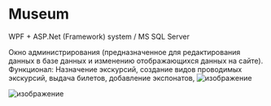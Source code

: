 # Museum
WPF + ASP.Net (Framework) system / MS SQL Server

Окно администрирования (предназначенное для редактирования данных в базе данных и изменению отображающихся данных на сайте).
Функционал: Назначение экскурсий, создание видов проводимых экскурсий, выдача билетов, добавление экспонатов,
![изображение](https://github.com/dachtojtakoe/Museum/assets/78024557/3815aa7e-4d76-4136-90ab-20906de1cbec)


![изображение](https://github.com/dachtojtakoe/Museum/assets/78024557/b6aba2a6-049c-4c97-94e7-20107673ca67)
